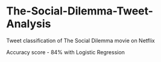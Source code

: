 # The-Social-Dilemma-Tweet-Analysis
Tweet classification of The Social Dilemma movie on Netflix

Accuracy score - 84% with Logistic Regression
